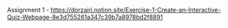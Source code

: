 Assignment 1 - https://dorzairi.notion.site/Exercise-1-Create-an-Interactive-Quiz-Webpage-8e3d755261a347c39b7a8978bd2f8891 
